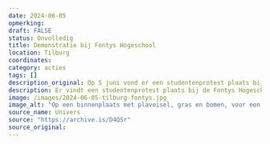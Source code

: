 ```yaml
---
date: 2024-06-05
opmerking: 
draft: FALSE
status: Onvolledig
title: Demonstratie bij Fontys Hogeschool
location: Tilburg
coordinates: 
category: acties
tags: []
description_original: Op 5 juni vond er een studentenprotest plaats bij de Fontys Hogeschool voor de Kunsten, waarbij ook studenten van de Universiteit van Tilburg waren uitgenodigd.
description: Er vindt een studentenprotest plaats bij de Fontys Hogeschool voor de Kunsten, waarbij ook studenten van de Universiteit van Tilburg zijn uitgenodigd.
image: /images/2024-06-05-tilburg-fontys.jpg
image_alt: "Op een binnenplaats met plaveisel, gras en bomen, voor een bakstenen en glazen gebouw met hoge ramen, staat of zit een tiental mensen. De mensen richten zich naar het midden, waar een persoon met een gitaar achter een microfoon zingt of spreekt. Rondom hen staan ook een drumstel, toetsenbord en luidsprekers. Achter hen hangt een Palestijnse vlag en spandoeken met de teksten (in het Engels): 'Vrijheid en gerechtigheid' en 'Bevrijd Palestina'. De lucht is halfbewolkt."
source_name: Univers
source: "https://archive.is/D4QSr"
source_original: 
---
```

